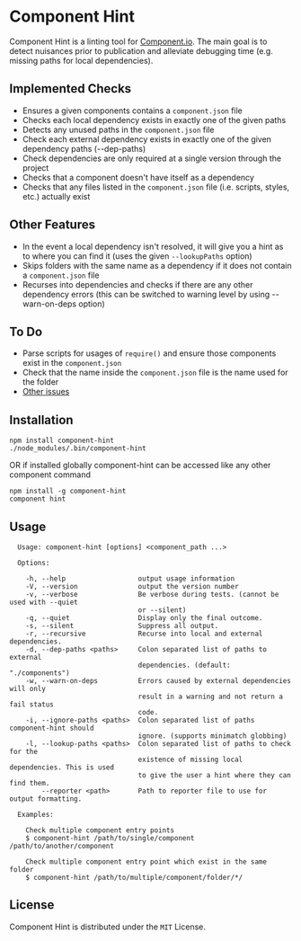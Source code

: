 Component Hint
==============
Component Hint is a linting tool for [Component.io](https://github.com/component/component). The
main goal is to detect nuisances prior to publication and alleviate debugging time (e.g. missing
paths for local dependencies).

Implemented Checks
------------------
* Ensures a given components contains a `component.json` file
* Checks each local dependency exists in exactly one of the given paths
* Detects any unused paths in the `component.json` file
* Check each external dependency exists in exactly one of the given dependency paths (--dep-paths)
* Check dependencies are only required at a single version through the project
* Checks that a component doesn't have itself as a dependency
* Checks that any files listed in the `component.json` file (i.e. scripts, styles, etc.) actually
  exist

Other Features
--------
* In the event a local dependency isn't resolved, it will give you a hint as to where you can find
  it (uses the given `--lookupPaths` option)
* Skips folders with the same name as a dependency if it does not contain a `component.json` file
* Recurses into dependencies and checks if there are any other dependency errors
  (this can be switched to warning level by using --warn-on-deps option)

To Do
-----
* Parse scripts for usages of `require()` and ensure those components exist in the `component.json`
* Check that the name inside the `component.json` file is the name used for the folder
* [Other issues](https://github.com/Wizcorp/component-hint/issues)

Installation
------------
```
npm install component-hint
./node_modules/.bin/component-hint
```

OR if installed globally component-hint can be accessed like any other component command
```
npm install -g component-hint
component hint
```

Usage
-----
```
  Usage: component-hint [options] <component_path ...>

  Options:

    -h, --help                  output usage information
    -V, --version               output the version number
    -v, --verbose               Be verbose during tests. (cannot be used with --quiet
                                or --silent)
    -q, --quiet                 Display only the final outcome.
    -s, --silent                Suppress all output.
    -r, --recursive             Recurse into local and external dependencies.
    -d, --dep-paths <paths>     Colon separated list of paths to external
                                dependencies. (default: "./components")
    -w, --warn-on-deps          Errors caused by external dependencies will only
                                result in a warning and not return a fail status
                                code.
    -i, --ignore-paths <paths>  Colon separated list of paths component-hint should
                                ignore. (supports minimatch globbing)
    -l, --lookup-paths <paths>  Colon separated list of paths to check for the
                                existence of missing local dependencies. This is used
                                to give the user a hint where they can find them.
        --reporter <path>       Path to reporter file to use for output formatting.

  Examples:

    Check multiple component entry points
    $ component-hint /path/to/single/component /path/to/another/component

    Check multiple component entry point which exist in the same folder
    $ component-hint /path/to/multiple/component/folder/*/
```

License
-------
Component Hint is distributed under the `MIT` License.